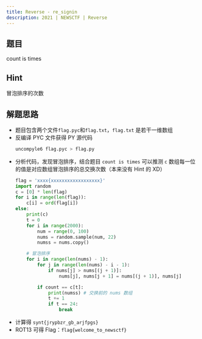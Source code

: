 ```yaml
---
title: Reverse - re_signin
description: 2021 | NEWSCTF | Reverse
---
```


## 题目

count is times

## Hint

冒泡排序的次数

## 解题思路

- 题目包含两个文件`flag.pyc`和`flag.txt`，`flag.txt` 是若干一维数组
- 反编译 PYC 文件获得 PY 源代码
    ```bash
    uncompyle6 flag.pyc > flag.py
    ```
- 分析代码，发现冒泡排序，结合题目 `count is times` 可以推测 `c` 数组每一位的值是对应数组冒泡排序的总交换次数（本来没有 Hint 的 XD）
    ```py
    flag = 'xxxx{xxxxxxxxxxxxxxxxxx}'
    import random
    c = [0] * len(flag)
    for i in range(len(flag)):
        c[i] = ord(flag[i])
    else:
        print(c)
        t = 0
        for i in range(2000):
            num = range(0, 100)
            nums = random.sample(num, 22)
            numss = nums.copy()

        # 冒泡排序
        for i in range(len(nums) - 1):
            for j in range(len(nums) - i - 1):
                if nums[j] > nums[(j + 1)]:
                    nums[j], nums[j + 1] = nums[(j + 1)], nums[j]

            if count == c[t]:
                print(numss) # 交换前的 nums 数组
                t += 1
                if t == 24:
                    break
    ```
- 计算得 `synt{jrypbzr_gb_arjfpgs}`
- ROT13 可得 Flag：`flag{welcome_to_newsctf}`